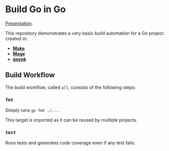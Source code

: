 # Build Go in Go

[Presentation](https://docs.google.com/presentation/d/12YZieqsmvyYPg69LiFzwCKSF-Y0GAaDH2roMCYnVPbQ/edit?usp=sharing).

This repository demonstrates a very basic build automation for a Go project created in:

- **[Make](./make)**
- **[Mage](./mage)**
- **[goyek](./goyek)**

## Build Workflow

The build workflow, called `all`, consists of the following steps:

### `fmt`

Simply runs `go fmt ./...`.

This target is imported as it can be reused by multiple projects.

### `test`

Runs tests and generates code coverage even if any test fails.

